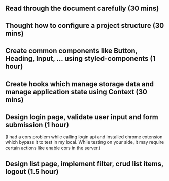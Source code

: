 ## Read through the document carefully (30 mins)
## Thought how to configure a project structure (30 mins)
## Create common components like Button, Heading, Input, ... using styled-components (1 hour)
## Create hooks which manage storage data and manage application state using Context (30 mins)
## Design login page, validate user input and form submission (1 hour)
(I had a cors problem while calling login api and installed chrome extension which bypass it to test in my local. While testing on your side, it may require certain actions like enable cors in the server.)
## Design list page, implement filter, crud list items, logout (1.5 hour)